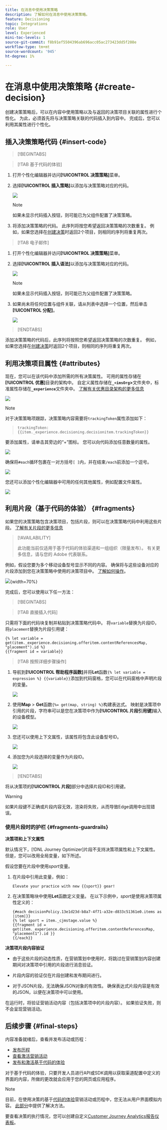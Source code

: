 ```yaml
---
title: 在消息中使用决策策略
description: 了解如何在消息中使用决策策略。
feature: Decisioning
topic: Integrations
role: User
level: Experienced
mini-toc-levels: 1
source-git-commit: f8b91ef5504396ab696acc05ac273423dd5f208e
workflow-type: tm+mt
source-wordcount: '945'
ht-degree: 1%

---
```


# 在消息中使用决策策略 {#create-decision}

创建决策策略后，可以在内容中使用策略以及与返回的决策项目关联的属性进行个性化。 为此，必须首先将与决策策略关联的代码插入到内容中。 完成后，您可以利用其属性进行个性化。

## 插入决策策略代码 {#insert-code}

>[!BEGINTABS]

>[!TAB 基于代码的体验]

1. 打开个性化编辑器并访问&#x200B;**[!UICONTROL 决策策略]**&#x200B;菜单。

1. 选择&#x200B;**[!UICONTROL 插入策略]**&#x200B;以添加与决策策略对应的代码。

   ![](assets/decision-code-based-add-decision.png)

   >[!NOTE]
   >
   >如果未显示代码插入按钮，则可能已为父组件配置了决策策略。

1. 将添加决策策略的代码。 此序列将按您希望返回决策策略的次数重复。 例如，如果您选择在[创建决策](#add-decision)时返回2个项目，则相同的序列将重复两次。

>[!TAB 电子邮件]

1. 打开个性化编辑器并访问&#x200B;**[!UICONTROL 决策策略]**&#x200B;菜单。

1. 选择&#x200B;**[!UICONTROL 插入语法]**&#x200B;以添加与决策策略对应的代码。

   ![](assets/decision-policy-add.png)

   >[!NOTE]
   >
   >如果未显示代码插入按钮，则可能已为父组件配置了决策策略。

1. 如果尚未将任何位置与组件关联，请从列表中选择一个位置，然后单击&#x200B;**[!UICONTROL 分配]**。

   ![](assets/decision-policy-placement.png)

>[!ENDTABS]

添加决策策略的代码后，此序列将按照您希望返回决策策略的次数重复。 例如，如果您选择在[创建决策](#add-decision)时返回2个项目，则相同的序列将重复两次。

## 利用决策项目属性 {#attributes}

现在，您可以在该代码中添加所需的所有决策属性。 可用的属性存储在&#x200B;**[!UICONTROL 优惠]**&#x200B;目录的架构中。 自定义属性存储在&#x200B;**`_<imsOrg`>**&#x200B;文件夹中，标准属性存储在&#x200B;**`_experience`**&#x200B;文件夹中。 [了解有关优惠目录架构的更多信息](catalogs.md)

![](assets/decision-code-based-decision-attributes.png)

>[!NOTE]
>
>对于决策策略项跟踪，决策策略内容需要将`trackingToken`属性添加如下：
>>`trackingToken: {{item._experience.decisioning.decisionitem.trackingToken}}`

要添加属性，请单击其旁边的“+”图标。 您可以向代码添加任意数量的属性。

![](assets/decision-code-based-add-decision-attributes.png)

确保将`#each`循环包裹在一对方括号`[ ]`内，并在结束`/each`前添加一个逗号。

![](assets/decision-code-based-wrap-code.png)

您还可以添加个性化编辑器中可用的任何其他属性，例如配置文件属性。

![](assets/decision-code-based-decision-profile-attribute.png)

## 利用片段（基于代码的体验） {#fragments}

如果您的决策策略包含决策项目，包括片段，则可以在决策策略代码中利用这些片段。 [了解有关片段的更多信息](../content-management/fragments.md)

>[!AVAILABILITY]
>
>此功能当前仅适用于基于代码的体验渠道和一组组织（限量发布）。 有关更多信息，请与您的 Adobe 代表联系。

例如，假设您要为多个移动设备型号显示不同的内容。 确保将与这些设备对应的片段添加到您在决策策略中使用的决策项目中。 [了解如何操作](items.md#attributes)。

![](assets/item-fragments.png){width=70%}

完成后，您可以使用以下任一方法：

>[!BEGINTABS]

>[!TAB 直接插入代码]

只需将下面的代码块复制并粘贴到决策策略代码中。 将`variable`替换为片段ID，将`placement`替换为片段引用键：

```
{% let variable =  get(item._experience.decisioning.offeritem.contentReferencesMap, "placement").id %}
{{fragment id = variable}}
```

>[!TAB 按照详细步骤操作]

1. 导航到&#x200B;**[!UICONTROL 帮助程序函数]**&#x200B;并将&#x200B;**Let**&#x200B;函数`{% let variable = expression %} {{variable}}`添加到代码窗格，您可以在代码窗格中声明片段的变量。

   ![](assets/decision-let-function.png)

1. 使用&#x200B;**Map** > **Get**&#x200B;函数`{%= get(map, string) %}`构建表达式。 映射是决策项中引用的片段，字符串可以是您在决策项中作为&#x200B;**[!UICONTROL 片段引用键]**&#x200B;输入的设备模型。

   ![](assets/decision-map-function.png)

1. 您还可以使用上下文属性，该属性将包含此设备型号ID。

   ![](assets/decision-contextual-attribute.png)

1. 添加您为片段选择的变量作为片段ID。

   ![](assets/decision-fragment-id.png)

>[!ENDTABS]

将从决策项的&#x200B;**[!UICONTROL 片段]**&#x200B;部分中选择片段ID和引用键。

>[!WARNING]
>
>如果片段键不正确或片段内容无效，渲染将失败，从而导致Edge调用中出现错误。

### 使用片段时的护栏 {#fragments-guardrails}

**决策项和上下文属性**

默认情况下，[!DNL Journey Optimizer]片段不支持决策项属性和上下文属性。 但是，您可以改用全局变量，如下所述。

假设您要在片段中使用&#x200B;*sport*&#x200B;变量。

1. 在片段中引用此变量，例如：

   ```
   Elevate your practice with new {{sport}} gear!
   ```

1. 在决策策略块中使用&#x200B;**Let**&#x200B;函数定义变量。 在以下示例中，*sport*&#x200B;是使用决策项属性定义的：

   ```
   {#each decisionPolicy.13e1d23d-b8a7-4f71-a32e-d833c51361e0.items as |item|}}
   {% let sport = item._cjmstage.value %}
   {{fragment id = get(item._experience.decisioning.offeritem.contentReferencesMap, "placement1").id }}
   {{/each}}
   ```

**决策项片段内容验证**

* 由于这些片段的动态性质，在营销策划中使用时，将跳过在营销策划内容创建期间对决策项中引用的片段进行消息验证。

* 片段内容的验证仅在片段创建和发布期间进行。

* 对于JSON片段，无法确保JSON对象的有效性。 确保表达式片段内容是有效的JSON，以便在决策项中可以使用。

在运行时，将验证营销活动内容（包括决策项中的片段内容）。 如果验证失败，则不会呈现营销活动。

## 后续步骤 {#final-steps}

内容准备就绪后，查看并发布活动或历程：

* [发布历程](../building-journeys/publishing-the-journey.md)
* [查看激活营销活动](../campaigns/review-activate-campaign.md)
* [发布和激活基于代码的体验](../code-based/publish-code-based.md)

对于基于代码的体验，只要开发人员进行API或SDK调用以获取渠道配置中定义的界面的内容，所做的更改就会应用于您的网页或应用程序。

>[!NOTE]
>
>目前，在使用决策的基于[代码的体验](../code-based/create-code-based.md)营销活动或历程中，您无法从用户界面模拟内容。 [此部分](../code-based/code-based-decisioning-implementations.md)中提供了解决方法。

要查看决策的执行情况，您可以创建自定义[Customer Journey Analytics报告仪表板](cja-reporting.md)。


